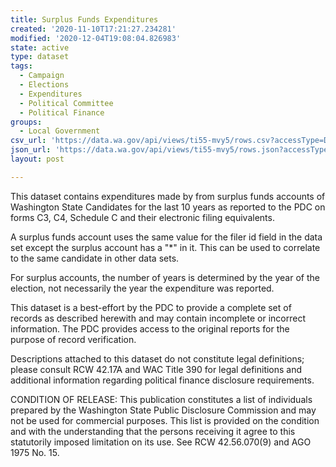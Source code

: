```yaml
---
title: Surplus Funds Expenditures
created: '2020-11-10T17:21:27.234281'
modified: '2020-12-04T19:08:04.826983'
state: active
type: dataset
tags:
  - Campaign
  - Elections
  - Expenditures
  - Political Committee
  - Political Finance
groups:
  - Local Government
csv_url: 'https://data.wa.gov/api/views/ti55-mvy5/rows.csv?accessType=DOWNLOAD'
json_url: 'https://data.wa.gov/api/views/ti55-mvy5/rows.json?accessType=DOWNLOAD'
layout: post

---
```

This dataset contains expenditures made by from surplus funds accounts of Washington State Candidates for the last 10 years as reported to the PDC on forms C3, C4, Schedule C and their electronic filing equivalents.

A surplus funds account uses the same value for the filer id field in the data set except the surplus account has a "*" in it. This can be used to correlate to the same candidate in other data sets.

For surplus accounts, the number of years is determined by the year of the election, not necessarily the year the expenditure was reported.

This dataset is a best-effort by the PDC to provide a complete set of records as described herewith and may contain incomplete or incorrect information. The PDC provides access to the original reports for the purpose of record verification.

Descriptions attached to this dataset do not constitute legal definitions; please consult RCW 42.17A and WAC Title 390 for legal definitions and additional information regarding political finance disclosure requirements.

CONDITION OF RELEASE: This publication constitutes a list of individuals prepared by the Washington State Public Disclosure Commission and may not be used for commercial purposes. This list is provided on the condition and with the understanding that the persons receiving it agree to this statutorily imposed limitation on its use. See
RCW 42.56.070(9) and AGO 1975 No. 15.
